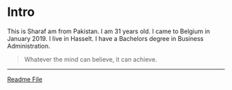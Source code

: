 # Intro

This is Sharaf am from Pakistan. I am 31 years old. I came to Belgium in January 2019. I live in Hasselt. I have a Bachelors degree in Business Administration.

> Whatever the mind can believe, it can achieve.

---

[Readme File](./readme)
